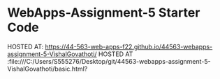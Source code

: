 # WebApps-Assignment-5 Starter Code
HOSTED AT: https://44-563-web-apps-f22.github.io/44563-webapps-assignment-5-VishalGovathoti/
HOSTED AT :file:///C:/Users/S555276/Desktop/git/44563-webapps-assignment-5-VishalGovathoti/basic.html?